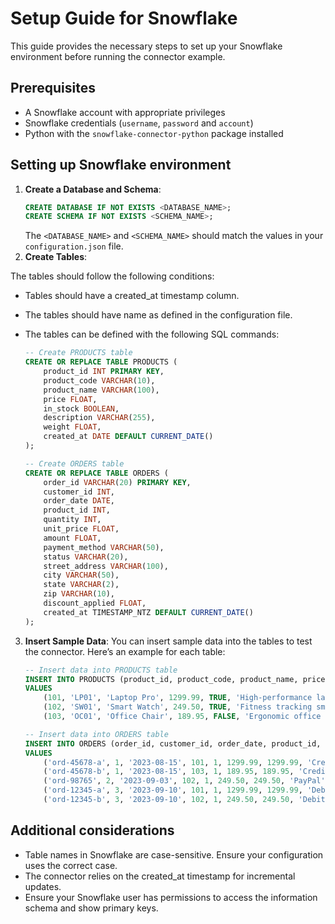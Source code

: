 # Setup Guide for Snowflake

This guide provides the necessary steps to set up your Snowflake environment before running the connector example.

## Prerequisites
- A Snowflake account with appropriate privileges
- Snowflake credentials (`username`, `password` and `account`)
- Python with the `snowflake-connector-python` package installed

## Setting up Snowflake environment

1. **Create a Database and Schema**:
   ```sql
   CREATE DATABASE IF NOT EXISTS <DATABASE_NAME>;
   CREATE SCHEMA IF NOT EXISTS <SCHEMA_NAME>;
   ```
   The `<DATABASE_NAME>` and `<SCHEMA_NAME>` should match the values in your `configuration.json` file.
2. **Create Tables**:

The tables should follow the following conditions:
- Tables should have a created_at timestamp column.
- The tables should have name as defined in the configuration file.
- The tables can be defined with the following SQL commands:

    ```sql
    -- Create PRODUCTS table
    CREATE OR REPLACE TABLE PRODUCTS (
        product_id INT PRIMARY KEY,
        product_code VARCHAR(10),
        product_name VARCHAR(100),
        price FLOAT,
        in_stock BOOLEAN,
        description VARCHAR(255),
        weight FLOAT,
        created_at DATE DEFAULT CURRENT_DATE()
    );
    
    -- Create ORDERS table
    CREATE OR REPLACE TABLE ORDERS (
        order_id VARCHAR(20) PRIMARY KEY,
        customer_id INT,
        order_date DATE,
        product_id INT,
        quantity INT,
        unit_price FLOAT,
        amount FLOAT,
        payment_method VARCHAR(50),
        status VARCHAR(20),
        street_address VARCHAR(100),
        city VARCHAR(50),
        state VARCHAR(2),
        zip VARCHAR(10),
        discount_applied FLOAT,
        created_at TIMESTAMP_NTZ DEFAULT CURRENT_DATE()
    );
    ```
3. **Insert Sample Data**:
   You can insert sample data into the tables to test the connector. Here’s an example for each table:
    
    ```sql
    -- Insert data into PRODUCTS table
    INSERT INTO PRODUCTS (product_id, product_code, product_name, price, in_stock, description, weight)
    VALUES
        (101, 'LP01', 'Laptop Pro', 1299.99, TRUE, 'High-performance laptop', 2.5),
        (102, 'SW01', 'Smart Watch', 249.50, TRUE, 'Fitness tracking smart watch', 0.3),
        (103, 'OC01', 'Office Chair', 189.95, FALSE, 'Ergonomic office chair', 12.8);
    
    -- Insert data into ORDERS table
    INSERT INTO ORDERS (order_id, customer_id, order_date, product_id, quantity, unit_price, amount, payment_method, status, street_address, city, state, zip, discount_applied)
    VALUES
        ('ord-45678-a', 1, '2023-08-15', 101, 1, 1299.99, 1299.99, 'Credit Card', 'Completed', '123 Main St', 'Austin', 'TX', '78701', 10.00),
        ('ord-45678-b', 1, '2023-08-15', 103, 1, 189.95, 189.95, 'Credit Card', 'Completed', '123 Main St', 'Austin', 'TX', '78701', 0.00),
        ('ord-98765', 2, '2023-09-03', 102, 1, 249.50, 249.50, 'PayPal', 'Processing', '456 Park Ave', 'New York', 'NY', '10022', 0.00),
        ('ord-12345-a', 3, '2023-09-10', 101, 1, 1299.99, 1299.99, 'Debit Card', 'Shipped', '789 Beach Rd', 'Miami', 'FL', '33139', 15.50),
        ('ord-12345-b', 3, '2023-09-10', 102, 1, 249.50, 249.50, 'Debit Card', 'Shipped', '789 Beach Rd', 'Miami', 'FL', '33139', 0.00);
    ```

## Additional considerations
- Table names in Snowflake are case-sensitive. Ensure your configuration uses the correct case.
- The connector relies on the created_at timestamp for incremental updates.
- Ensure your Snowflake user has permissions to access the information schema and show primary keys.